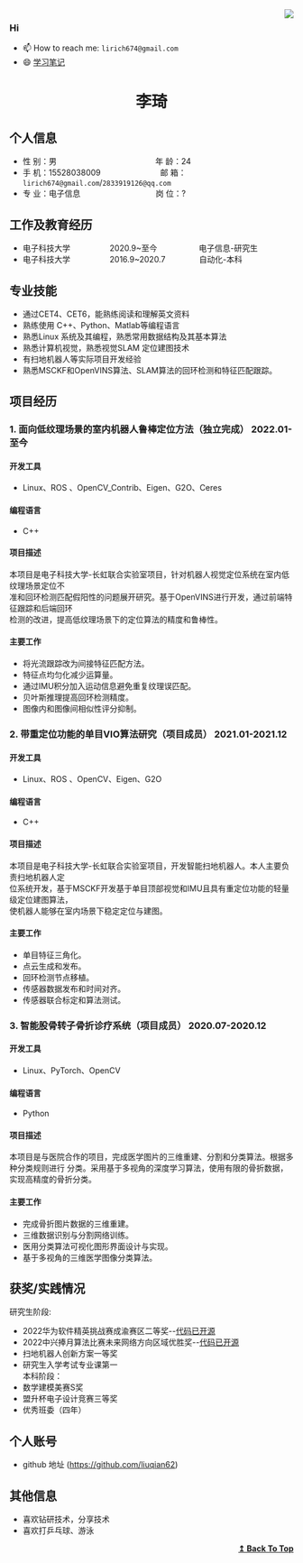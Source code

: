 <div >
<img align="right" src="https://github-readme-stats.vercel.app/api?username=liuqian62&show_icons=true&icon_color=CE1D2D&text_color=718096&bg_color=ffffff&hide_title=true" />
</div>

### Hi

- 📫 How to reach me: `lirich674@gmail.com`
- 😄 [学习笔记](https://github.com/liuqian62/notebook)
<!-- - 😄[个人网站](https://liuqian62.github.io/) -->


 <center>
     <h1>李琦</h1>
 </center>

## 个人信息 

* 性 别：男&emsp;&emsp;&emsp;&emsp;&emsp;&emsp;&emsp;&emsp;&emsp;&emsp;&emsp;&emsp;&ensp;年 龄：24  
* 手 机：15528038009 &emsp;&emsp;&emsp;&emsp;&emsp;&emsp;&emsp; 邮 箱：`lirich674@gmail.com`/`2833919126@qq.com  `
* 专 业：电子信息 &emsp;&emsp;&emsp;&emsp;&emsp;&emsp;&emsp;&emsp;&emsp; 岗 位：?

## 工作及教育经历

<!-- * 前公司&emsp;&emsp;&emsp;&emsp;&emsp;&emsp;&ensp;2019.8~至今&emsp;&emsp;&emsp;&emsp;&emsp; 事业群名字-部门名字        -->
* 电子科技大学&emsp;&emsp;&emsp;&emsp;&emsp;2020.9~至今&emsp;&emsp;&emsp;&emsp;&emsp; 电子信息-研究生         
* 电子科技大学&emsp;&emsp;&emsp;&emsp;&emsp;2016.9~2020.7&emsp;&emsp;&emsp;&emsp; 自动化-本科  

## 专业技能

* 通过CET4、CET6，能熟练阅读和理解英文资料 
* 熟练使用 C++、Python、Matlab等编程语言
* 熟悉Linux 系统及其编程，熟悉常用数据结构及其基本算法
* 熟悉计算机视觉，熟悉视觉SLAM 定位建图技术
* 有扫地机器人等实际项目开发经验
* 熟悉MSCKF和OpenVINS算法、SLAM算法的回环检测和特征匹配跟踪。

## 项目经历





### 1. 面向低纹理场景的室内机器人鲁棒定位方法（独立完成） 2022.01-至今
#### 开发工具
 * Linux、ROS 、OpenCV_Contrib、Eigen、G2O、Ceres 
#### 编程语言
 * C++  
#### 项目描述

本项目是电子科技大学-长虹联合实验室项目，针对机器人视觉定位系统在室内低纹理场景定位不  
准和回环检测匹配假阳性的问题展开研究。基于OpenVINS进行开发，通过前端特征跟踪和后端回环  
检测的改进，提高低纹理场景下的定位算法的精度和鲁棒性。

#### 主要工作 
   * 将光流跟踪改为间接特征匹配方法。
   * 特征点均匀化减少运算量。
   * 通过IMU积分加入运动信息避免重复纹理误匹配。
   * 贝叶斯推理提高回环检测精度。
   * 图像内和图像间相似性评分抑制。

### 2. 带重定位功能的单目VIO算法研究（项目成员） 2021.01-2021.12
#### 开发工具
 * Linux、ROS 、OpenCV、Eigen、G2O 
#### 编程语言
 * C++  
#### 项目描述

本项目是电子科技大学-长虹联合实验室项目，开发智能扫地机器人。本人主要负责扫地机器人定  
位系统开发，基于MSCKF开发基于单目顶部视觉和IMU且具有重定位功能的轻量级定位建图算法，  
使机器人能够在室内场景下稳定定位与建图。

#### 主要工作 
   * 单目特征三角化。
   * 点云生成和发布。
   * 回环检测节点移植。
   * 传感器数据发布和时间对齐。
   * 传感器联合标定和算法测试。

### 3. 智能股骨转子骨折诊疗系统（项目成员） 2020.07-2020.12 
#### 开发工具
 * Linux、PyTorch、OpenCV
#### 编程语言
 * Python 
#### 项目描述

本项目是与医院合作的项目，完成医学图片的三维重建、分割和分类算法。根据多种分类规则进行
分类。采用基于多视角的深度学习算法，使用有限的骨折数据，实现高精度的骨折分类。

#### 主要工作 
   * 完成骨折图片数据的三维重建。
   * 三维数据识别与分割网络训练。
   * 医用分类算法可视化图形界面设计与实现。
   * 基于多视角的三维医学图像分类算法。



## 获奖/实践情况
研究生阶段:
* 2022华为软件精英挑战赛成渝赛区二等奖--[代码已开源](https://github.com/liuqian62/codecraft2022)
* 2022中兴捧月算法比赛未来网络方向区域优胜奖--[代码已开源](https://github.com/liuqian62/zhongxing_second)
* 扫地机器人创新方案一等奖
* 研究生入学考试专业课第一  
本科阶段：
* 数学建模美赛S奖
* 盟升杯电子设计竞赛三等奖
* 优秀班委（四年）


## 个人账号 
* github 地址 (https://github.com/liuqian62)

## 其他信息 
* 喜欢钻研技术，分享技术
* 喜欢打乒乓球、游泳
<div align="right">
    <b><a href="#Hi">↥ Back To Top</a></b>
</div>





